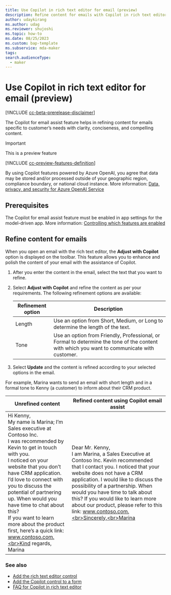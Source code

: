 ```yaml
---
title: Use Copilot in rich text editor for email (preview)
description: Refine content for emails with Copilot in rich text editor.
author: udaykirang
ms.author: udag
ms.reviewer: shujoshi
ms.topic: how-to 
ms.date: 08/25/2023
ms.custom: bap-template 
ms.subservice: mda-maker
tags: 
search.audienceType: 
  - maker
---
```


# Use Copilot in rich text editor for email (preview)

[!INCLUDE [cc-beta-prerelease-disclaimer](../../includes/cc-beta-prerelease-disclaimer.md)]

The Copilot for email assist feature helps in refining content for emails specific to customer’s needs with clarity, conciseness, and compelling content.

> [!IMPORTANT]
> This is a preview feature
>
> [!INCLUDE [cc-preview-features-definition](../../includes/cc-preview-features-definition.md)]
>
> By using Copilot features powered by Azure OpenAI, you agree that data may be stored and/or processed outside of your geographic region, compliance boundary, or national cloud instance. More information: [Data, privacy, and security for Azure OpenAI Service](/legal/cognitive-services/openai/data-privacy#preventing-abuse-and-harmful-content-generation)

## Prerequisites

The Copilot for email assist feature must be enabled in app settings for the model-driven app. More information: [Controlling which features are enabled](../canvas-apps/working-with-experimental-preview.md#controlling-which-features-are-enabled) 

## Refine content for emails

When you open an email with the rich text editor, the **Adjust with Copilot** option is displayed on the toolbar. This feature allows you to enhance and polish the content of your email with the assistance of Copilot.

1. After you enter the content in the email, select the text that you want to refine.
1. Select **Adjust with Copilot** and refine the content as per your requirements. The following refinement options are available:

    | Refinement option | Description | 
    |------------------|-------------|
    | Length | Use an option from Short, Medium, or Long to determine the length of the text. |
    | Tone | Use an option from Friendly, Professional, or Formal to determine the tone of the content with which you want to communicate with customer. |

1. Select **Update** and the content is refined according to your selected options in the email.

For example, Marina wants to send an email with short length and in a formal tone to Kenny (a customer) to inform about their CRM product.

|Unrefined content| Refined content using Copilot email assist |
|-----------------|--------------------------------------------|
| Hi Kenny,<br>My name is Marina; I’m Sales executive at Contoso Inc.<br>I was recommended by Kevin to get in touch with you.<br>I noticed on your website that you don’t have CRM application.<br>I’d love to connect with you to discuss the potential of partnering up. When would you have time to chat about this?<br>If you want to learn more about the product first, here’s a quick link: www.contoso.com.<br>Kind regards,<br>Marina | Dear Mr. Kenny,<br>I am Marina, a Sales Executive at Contoso Inc. Kevin recommended that I contact you. I noticed that your website does not have a CRM application. I would like to discuss the possibility of a partnership. When would you have time to talk about this? If you would like to learn more about our product, please refer to this link: www.contoso.com.<br>Sincerely,<br>Marina |

### See also

- [Add the rich text editor control](../model-driven-apps/rich-text-editor-control.md)  
- [Add the Copilot control to a form](../model-driven-apps/copilot-control.md)  
- [FAQ for Copilot in rich text editor](../common/faqs-email-assist-rte.md)
